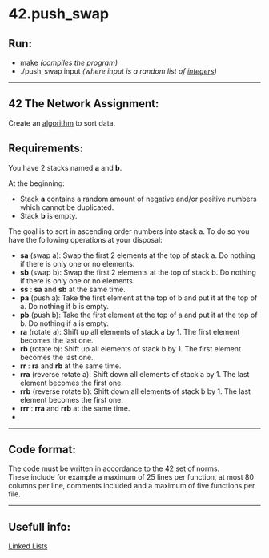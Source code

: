 # **42.push_swap**


Run:
----
- make  *(compiles the program)*
- ./push_swap input   *(where input is a random list of [integers](https://en.wikipedia.org/wiki/Integer))*

-------------------------------------------------------------------

42 The Network Assignment:
-----------
Create an [algorithm](https://en.wikipedia.org/wiki/Algorithm) to sort data.

Requirements:
-------------
You have 2 stacks named **a** and **b**.

At the beginning:
 - Stack **a** contains a random amount of negative and/or positive numbers which cannot be duplicated.
 - Stack **b** is empty.

The goal is to sort in ascending order numbers into stack a. To do so you have the following operations at your disposal:
- **sa** (swap a): Swap the first 2 elements at the top of stack a. Do nothing if there is only one or no elements.
- **sb** (swap b): Swap the first 2 elements at the top of stack b. Do nothing if there is only one or no elements.
- **ss** : **sa** and **sb** at the same time.
- **pa** (push a): Take the first element at the top of b and put it at the top of a. Do nothing if b is empty.
- **pb** (push b): Take the first element at the top of a and put it at the top of b.
Do nothing if a is empty.
- **ra** (rotate a): Shift up all elements of stack a by 1. The first element becomes the last one.
- **rb** (rotate b): Shift up all elements of stack b by 1. The first element becomes the last one.
- **rr** : **ra** and **rb** at the same time.
- **rra** (reverse rotate a): Shift down all elements of stack a by 1. The last element becomes the first one.
- **rrb** (reverse rotate b): Shift down all elements of stack b by 1. The last element becomes the first one.
- **rrr** : **rra** and **rrb** at the same time.
- 
-------------------------------------------------------------------

Code format: 
------------
The code must be written in accordance to the 42 set of norms.  
These include for example a maximum of 25 lines per function, at most 80 columns per line, comments included and a maximum of five functions per file. 

-------------------------------------------------------------------

Usefull info:
------------
[Linked Lists](https://www.youtube.com/watch?v=R9PTBwOzceo&list=PLBlnK6fEyqRj9lld8sWIUNwlKfdUoPd1Y&index=31)
